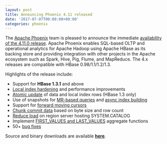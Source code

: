 ```yaml
---
layout: post
title: Announcing Phoenix 4.11 released
date: '2017-07-07T00:00:00+00:00'
categories: phoenix
---
```

<p>The <a href="http://phoenix.apache.org" target="_blank" title="Apache Phoenix">Apache Phoenix</a> team is pleased to announce the immediate <a href="http://phoenix.apache.org/download.html" target="_blank" title="download">availability of the 4.11.0 release</a>. Apache Phoenix enables SQL-based OLTP and operational analytics for Apache Hadoop using Apache HBase as its backing store and providing integration with other projects in the Apache ecosystem such as Spark, Hive, Pig, Flume, and MapReduce. The 4.x releases are compatible with HBase 0.98/1.1/1.2/1.3.</p> 
  <p>Highlights of the release include:</p> 
  <p> </p> 
  <ul> 
    <li>Support for <strong>HBase 1.3.1</strong> and above</li> 
    <li><a href="https://issues.apache.org/jira/issues/?jql=project%20%3D%20PHOENIX%20and%20fixVersion%3D4.11.0%20and%20labels%3DlocalIndex" target="_blank" title="Local Index hardening">Local index hardening</a> and performance improvements</li> 
    <li><a href="https://issues.apache.org/jira/browse/PHOENIX-3827" target="_blank" title="Atomic update">Atomic update</a> of data and local index rows (HBase 1.3 only)</li> 
    <li>Use of snapshots for <a href="https://issues.apache.org/jira/browse/PHOENIX-3744" target="_blank" title="MR-based queries">MR-based queries</a> and <a href="https://issues.apache.org/jira/browse/PHOENIX-3812" target="_blank" title="async index building">async index building</a></li> 
    <li>Support for <a href="https://issues.apache.org/jira/browse/PHOENIX-3572" target="_blank" title="forward moving cursors">forward moving cursors</a></li> 
    <li><a href="https://issues.apache.org/jira/browse/PHOENIX-3784" target="_blank" title="Chunk commit data">Chunk commit data</a> based on byte size and row count</li> 
    <li><a href="https://issues.apache.org/jira/browse/PHOENIX-3819" target="_blank" title="Reduce load">Reduce load</a>  on region server hosting SYSTEM.CATALOG</li> 
    <li>Implement <a href="https://issues.apache.org/jira/browse/PHOENIX-3773" target="_blank" title="FIRST_VALUES and LAST_VALUES">FIRST_VALUES and LAST_VALUES</a> aggregate functions</li> 
    <li>50+ <a href="https://issues.apache.org/jira/secure/ReleaseNote.jspa?projectId=12315120&amp;version=12339764" target="_blank" title="bug fixes">bug fixes</a></li> 
  </ul> 
  <p>Source and binary downloads are available&nbsp;<a href="http://phoenix.apache.org/download.html" target="_blank" title="latest release download"><strong>here</strong></a>.</p>
